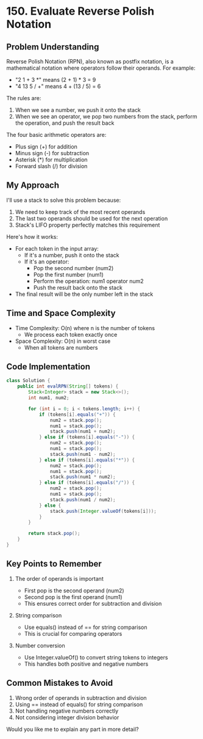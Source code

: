 # 150. Evaluate Reverse Polish Notation

## Problem Understanding
Reverse Polish Notation (RPN), also known as postfix notation, is a mathematical notation where operators follow their operands. For example:
- "2 1 + 3 *" means (2 + 1) * 3 = 9
- "4 13 5 / +" means 4 + (13 / 5) = 6

The rules are:
1. When we see a number, we push it onto the stack
2. When we see an operator, we pop two numbers from the stack, perform the operation, and push the result back

The four basic arithmetic operators are:
- Plus sign (+) for addition
- Minus sign (-) for subtraction
- Asterisk (*) for multiplication
- Forward slash (/) for division

## My Approach
I'll use a stack to solve this problem because:
1. We need to keep track of the most recent operands
2. The last two operands should be used for the next operation
3. Stack's LIFO property perfectly matches this requirement

Here's how it works:
- For each token in the input array:
  - If it's a number, push it onto the stack
  - If it's an operator:
    - Pop the second number (num2)
    - Pop the first number (num1)
    - Perform the operation: num1 operator num2
    - Push the result back onto the stack
- The final result will be the only number left in the stack

## Time and Space Complexity
- Time Complexity: O(n) where n is the number of tokens
  - We process each token exactly once
- Space Complexity: O(n) in worst case
  - When all tokens are numbers

## Code Implementation
```java
class Solution {
    public int evalRPN(String[] tokens) {
        Stack<Integer> stack = new Stack<>();
        int num1, num2;

        for (int i = 0; i < tokens.length; i++) {
            if (tokens[i].equals("+")) {
                num2 = stack.pop();
                num1 = stack.pop();
                stack.push(num1 + num2);
            } else if (tokens[i].equals("-")) {
                num2 = stack.pop();
                num1 = stack.pop();
                stack.push(num1 - num2);
            } else if (tokens[i].equals("*")) {
                num2 = stack.pop();
                num1 = stack.pop();
                stack.push(num1 * num2);
            } else if (tokens[i].equals("/")) {
                num2 = stack.pop();
                num1 = stack.pop();
                stack.push(num1 / num2);
            } else {
                stack.push(Integer.valueOf(tokens[i]));
            }
        }

        return stack.pop();
    }
}
```

## Key Points to Remember
1. The order of operands is important
   - First pop is the second operand (num2)
   - Second pop is the first operand (num1)
   - This ensures correct order for subtraction and division

2. String comparison
   - Use equals() instead of == for string comparison
   - This is crucial for comparing operators

3. Number conversion
   - Use Integer.valueOf() to convert string tokens to integers
   - This handles both positive and negative numbers

## Common Mistakes to Avoid
1. Wrong order of operands in subtraction and division
2. Using == instead of equals() for string comparison
3. Not handling negative numbers correctly
4. Not considering integer division behavior

Would you like me to explain any part in more detail?
